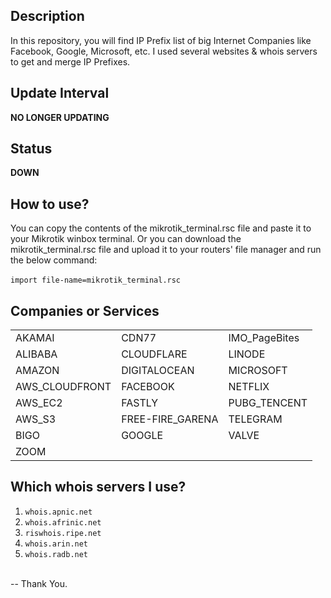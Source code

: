 ## Description
In this repository, you will find IP Prefix list of big Internet Companies like Facebook, Google, Microsoft, etc. I used several websites & whois servers to get and merge IP Prefixes.

## Update Interval
**NO LONGER UPDATING**

## Status
**DOWN**

## How to use?
You can copy the contents of the mikrotik_terminal.rsc file and paste it to your  Mikrotik winbox terminal. Or you can download the mikrotik_terminal.rsc file and upload it to your routers' file manager and run the below command:<br><br>
`import file-name=mikrotik_terminal.rsc`

## Companies or Services
|                 |                   |                |
|-----------------|-------------------|----------------|
| AKAMAI          | CDN77             | IMO_PageBites  |
| ALIBABA         | CLOUDFLARE        | LINODE         |
| AMAZON          | DIGITALOCEAN      | MICROSOFT      |
| AWS_CLOUDFRONT  | FACEBOOK          | NETFLIX        |
| AWS_EC2         | FASTLY            | PUBG_TENCENT   |
| AWS_S3          | FREE-FIRE_GARENA  | TELEGRAM       |
| BIGO            | GOOGLE            | VALVE          |
| ZOOM            |                   |                |

## Which whois servers I use?
1. `whois.apnic.net`<br>
2. `whois.afrinic.net`<br>
3. `riswhois.ripe.net`<br>
4. `whois.arin.net`<br>
5. `whois.radb.net`<br>
<br>
-- Thank You.

